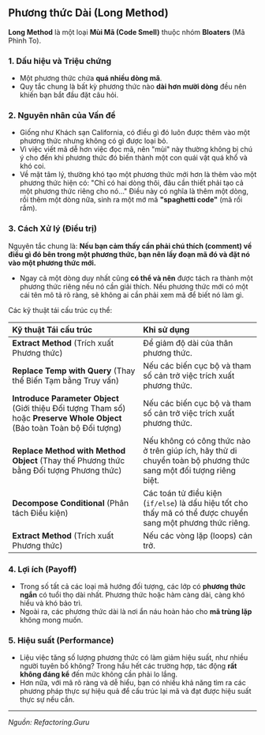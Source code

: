 ## Phương thức Dài (Long Method)

**Long Method** là một loại **Mùi Mã (Code Smell)** thuộc nhóm **Bloaters** (Mã Phình To).

### 1. Dấu hiệu và Triệu chứng

* Một phương thức chứa **quá nhiều dòng mã**.
* Quy tắc chung là bất kỳ phương thức nào **dài hơn mười dòng** đều nên khiến bạn bắt đầu đặt câu hỏi.

### 2. Nguyên nhân của Vấn đề

* Giống như Khách sạn California, có điều gì đó luôn được thêm vào một phương thức nhưng không có gì được loại bỏ.
* Vì việc viết mã dễ hơn việc đọc mã, nên "mùi" này thường không bị chú ý cho đến khi phương thức đó biến thành một con quái vật quá khổ và khó coi.
* Về mặt tâm lý, thường khó tạo một phương thức mới hơn là thêm vào một phương thức hiện có: "Chỉ có hai dòng thôi, đâu cần thiết phải tạo cả một phương thức riêng cho nó..." Điều này có nghĩa là thêm một dòng, rồi thêm một dòng nữa, sinh ra một mớ mã **"spaghetti code"** (mã rối rắm).

### 3. Cách Xử lý (Điều trị)

Nguyên tắc chung là: **Nếu bạn cảm thấy cần phải chú thích (comment) về điều gì đó bên trong một phương thức, bạn nên lấy đoạn mã đó và đặt nó vào một phương thức mới.**

* Ngay cả một dòng duy nhất cũng **có thể và nên** được tách ra thành một phương thức riêng nếu nó cần giải thích. Nếu phương thức mới có một cái tên mô tả rõ ràng, sẽ không ai cần phải xem mã để biết nó làm gì.

Các kỹ thuật tái cấu trúc cụ thể:

| Kỹ thuật Tái cấu trúc | Khi sử dụng |
| :--- | :--- |
| **Extract Method** (Trích xuất Phương thức) | Để giảm độ dài của thân phương thức. |
| **Replace Temp with Query** (Thay thế Biến Tạm bằng Truy vấn) | Nếu các biến cục bộ và tham số cản trở việc trích xuất phương thức. |
| **Introduce Parameter Object** (Giới thiệu Đối tượng Tham số) hoặc **Preserve Whole Object** (Bảo toàn Toàn bộ Đối tượng) | Nếu các biến cục bộ và tham số cản trở việc trích xuất phương thức. |
| **Replace Method with Method Object** (Thay thế Phương thức bằng Đối tượng Phương thức) | Nếu không có công thức nào ở trên giúp ích, hãy thử di chuyển toàn bộ phương thức sang một đối tượng riêng biệt. |
| **Decompose Conditional** (Phân tách Điều kiện) | Các toán tử điều kiện (`if/else`) là dấu hiệu tốt cho thấy mã có thể được chuyển sang một phương thức riêng. |
| **Extract Method** (Trích xuất Phương thức) | Nếu các vòng lặp (loops) cản trở. |

### 4. Lợi ích (Payoff)

* Trong số tất cả các loại mã hướng đối tượng, các lớp có **phương thức ngắn** có tuổi thọ dài nhất. Phương thức hoặc hàm càng dài, càng khó hiểu và khó bảo trì.
* Ngoài ra, các phương thức dài là nơi ẩn náu hoàn hảo cho **mã trùng lặp** không mong muốn.

### 5. Hiệu suất (Performance)

* Liệu việc tăng số lượng phương thức có làm giảm hiệu suất, như nhiều người tuyên bố không? Trong hầu hết các trường hợp, tác động **rất không đáng kể** đến mức không cần phải lo lắng.
* Hơn nữa, với mã rõ ràng và dễ hiểu, bạn có nhiều khả năng tìm ra các phương pháp thực sự hiệu quả để cấu trúc lại mã và đạt được hiệu suất thực sự nếu cần.

---
*Nguồn: Refactoring.Guru*